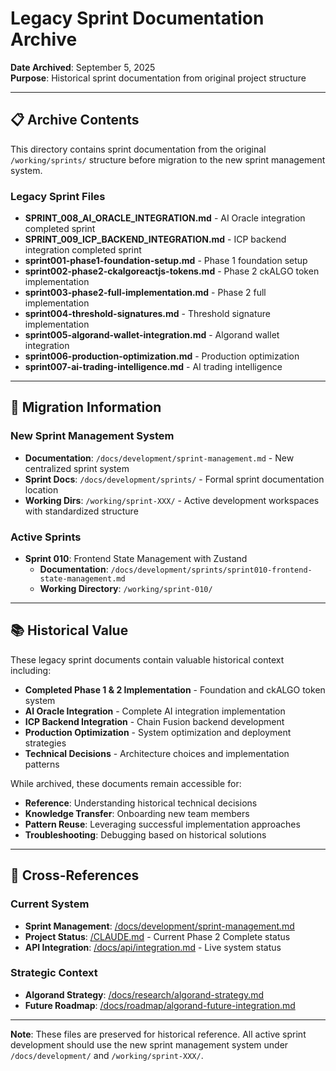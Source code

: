 # Legacy Sprint Documentation Archive

**Date Archived**: September 5, 2025  
**Purpose**: Historical sprint documentation from original project structure

---

## 📋 **Archive Contents**

This directory contains sprint documentation from the original `/working/sprints/` structure before migration to the new sprint management system.

### **Legacy Sprint Files**
- **SPRINT_008_AI_ORACLE_INTEGRATION.md** - AI Oracle integration completed sprint
- **SPRINT_009_ICP_BACKEND_INTEGRATION.md** - ICP backend integration completed sprint  
- **sprint001-phase1-foundation-setup.md** - Phase 1 foundation setup
- **sprint002-phase2-ckalgoreactjs-tokens.md** - Phase 2 ckALGO token implementation
- **sprint003-phase2-full-implementation.md** - Phase 2 full implementation
- **sprint004-threshold-signatures.md** - Threshold signature implementation
- **sprint005-algorand-wallet-integration.md** - Algorand wallet integration
- **sprint006-production-optimization.md** - Production optimization
- **sprint007-ai-trading-intelligence.md** - AI trading intelligence

---

## 🔄 **Migration Information**

### **New Sprint Management System**
- **Documentation**: `/docs/development/sprint-management.md` - New centralized sprint system
- **Sprint Docs**: `/docs/development/sprints/` - Formal sprint documentation location
- **Working Dirs**: `/working/sprint-XXX/` - Active development workspaces with standardized structure

### **Active Sprints**
- **Sprint 010**: Frontend State Management with Zustand
  - **Documentation**: `/docs/development/sprints/sprint010-frontend-state-management.md`
  - **Working Directory**: `/working/sprint-010/`

---

## 📚 **Historical Value**

These legacy sprint documents contain valuable historical context including:
- **Completed Phase 1 & 2 Implementation** - Foundation and ckALGO token system
- **AI Oracle Integration** - Complete AI integration implementation
- **ICP Backend Integration** - Chain Fusion backend development
- **Production Optimization** - System optimization and deployment strategies
- **Technical Decisions** - Architecture choices and implementation patterns

While archived, these documents remain accessible for:
- **Reference**: Understanding historical technical decisions
- **Knowledge Transfer**: Onboarding new team members
- **Pattern Reuse**: Leveraging successful implementation approaches
- **Troubleshooting**: Debugging based on historical solutions

---

## 🔗 **Cross-References**

### **Current System**
- **Sprint Management**: [/docs/development/sprint-management.md](/docs/development/sprint-management.md)
- **Project Status**: [/CLAUDE.md](/CLAUDE.md) - Current Phase 2 Complete status
- **API Integration**: [/docs/api/integration.md](/docs/api/integration.md) - Live system status

### **Strategic Context**  
- **Algorand Strategy**: [/docs/research/algorand-strategy.md](/docs/research/algorand-strategy.md)
- **Future Roadmap**: [/docs/roadmap/algorand-future-integration.md](/docs/roadmap/algorand-future-integration.md)

---

**Note**: These files are preserved for historical reference. All active sprint development should use the new sprint management system under `/docs/development/` and `/working/sprint-XXX/`.